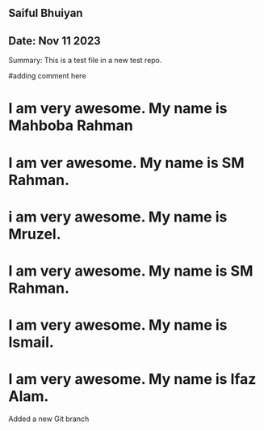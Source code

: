 ## Saiful Bhuiyan

## Date: Nov 11 2023

Summary: This is a test file in a new test repo.

#adding comment here

# I am very awesome. My name is Mahboba Rahman

# I am ver awesome. My name is SM Rahman.

# i am very awesome. My name is Mruzel.

# I am very awesome. My name is SM Rahman.

# I am very awesome. My name is Ismail.

# I am very awesome. My name is Ifaz Alam.

Added a new Git branch
